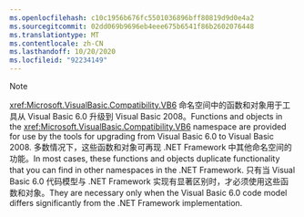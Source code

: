 ```yaml
---
ms.openlocfilehash: c10c1956b676fc5501036896bff80819d9d0e4a2
ms.sourcegitcommit: 02dd069b9696eb4eee675b6541f86b2602076448
ms.translationtype: MT
ms.contentlocale: zh-CN
ms.lasthandoff: 10/20/2020
ms.locfileid: "92234149"
---
```

> [!NOTE]
>  <span data-ttu-id="5c5e1-101"><xref:Microsoft.VisualBasic.Compatibility.VB6> 命名空间中的函数和对象用于工具从 Visual Basic 6.0 升级到 Visual Basic 2008。</span><span class="sxs-lookup"><span data-stu-id="5c5e1-101">Functions and objects in the <xref:Microsoft.VisualBasic.Compatibility.VB6> namespace are provided for use by the tools for upgrading from Visual Basic 6.0 to Visual Basic 2008.</span></span> <span data-ttu-id="5c5e1-102">多数情况下，这些函数和对象可再现 .NET Framework 中其他命名空间的功能。</span><span class="sxs-lookup"><span data-stu-id="5c5e1-102">In most cases, these functions and objects duplicate functionality that you can find in other namespaces in the .NET Framework.</span></span> <span data-ttu-id="5c5e1-103">只有当 Visual Basic 6.0 代码模型与 .NET Framework 实现有显著区别时，才必须使用这些函数和对象。</span><span class="sxs-lookup"><span data-stu-id="5c5e1-103">They are necessary only when the Visual Basic 6.0 code model differs significantly from the .NET Framework implementation.</span></span>
